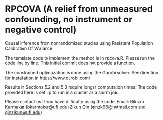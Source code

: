 # RPCOVA (A relief from unmeasured confounding, no instrument or negative control)
Causal inference from nonrandomized studies using Resistant Population Calibration Of VAriance


The template code to implement the method is in rpcova.R. Please run the code line by line. This initial commit does not provide a function.

The constrained optimazation is done using the Gurobi solver. See direction for installation in https://www.gurobi.com/

Results in Sections 5.2 and 5.3 require longer computation times. The code provided here is set up to run in a cluster as a slurm job.

Please contact us if you have difficulty using the code. Email: Bikram Karmakar (bkarmakar@ufl.edu) Zikun Qin (qinzk96@hotmail.com and qinzikun@ufl.edu)
